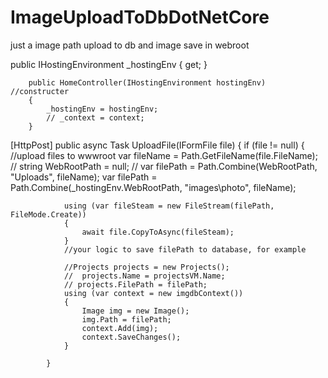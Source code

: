# ImageUploadToDbDotNetCore
 just a image path upload to db and image save in webroot 
 
 
  public IHostingEnvironment _hostingEnv { get; }

        public HomeController(IHostingEnvironment hostingEnv)  //constructer 
        {
            _hostingEnv = hostingEnv;
            // _context = context;
        }
 
  [HttpPost]
        public async Task<string> UploadFile(IFormFile file)
        {
            if (file != null)
            {
                //upload files to wwwroot
                var fileName = Path.GetFileName(file.FileName);
               // string WebRootPath = null;
                // var filePath = Path.Combine(WebRootPath, "Uploads", fileName);
                var filePath = Path.Combine(_hostingEnv.WebRootPath, "images\\photo", fileName);



                using (var fileSteam = new FileStream(filePath, FileMode.Create))
                {
                    await file.CopyToAsync(fileSteam);
                }
                //your logic to save filePath to database, for example

                //Projects projects = new Projects();
                //  projects.Name = projectsVM.Name;
                // projects.FilePath = filePath;
                using (var context = new imgdbContext())
                {
                    Image img = new Image();
                    img.Path = filePath;
                    context.Add(img);
                    context.SaveChanges();
                }
                 
            }
